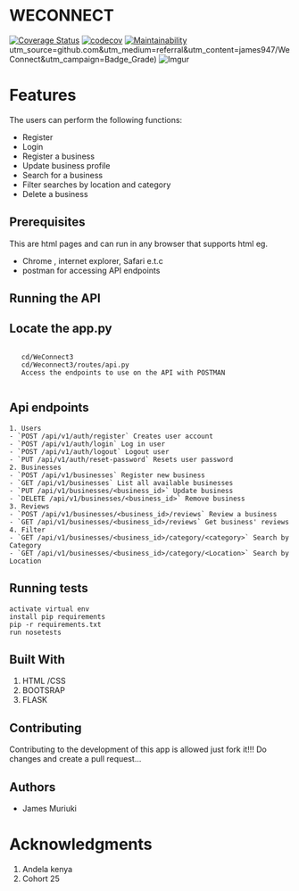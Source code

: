 WECONNECT
====
[![Coverage Status](https://coveralls.io/repos/github/james947/WeConnect/badge.svg?branch=challenge_3)](https://coveralls.io/github/james947/WeConnect?branch=master)
[![codecov](https://codecov.io/gh/james947/WeConnect/branch/challenge_3/graph/badge.svg)](https://codecov.io/gh/james947/WeConnect)
[![Maintainability](https://api.codeclimate.com/v1/badges/89ce316b88ffd4f469f7/maintainability)](https://codeclimate.com/github/james947/WeConnect/maintainability)utm_source=github.com&amp;utm_medium=referral&amp;utm_content=james947/WeConnect&amp;utm_campaign=Badge_Grade)
![Imgur](https://i.imgur.com/urrmxwS.png)

Features
===
The users can perform the following functions:

* Register
* Login
* Register a business
* Update business profile
* Search for a business
* Filter searches by location and category
* Delete a business

Prerequisites
----
This are html pages and can run in any browser that supports html eg.
* Chrome , internet explorer, Safari e.t.c
* postman for accessing API endpoints

Running the API
---
Locate the app.py
----

```
  
   cd/WeConnect3
   cd/Weconnect3/routes/api.py
   Access the endpoints to use on the API with POSTMAN


```
Api endpoints
---
```
1. Users 
- `POST /api/v1/auth/register` Creates user account
- `POST /api/v1/auth/login` Log in user
- `POST /api/v1/auth/logout` Logout user
- `PUT /api/v1/auth/reset-password` Resets user password
2. Businesses
- `POST /api/v1/businesses` Register new business
- `GET /api/v1/businesses` List all available businesses
- `PUT /api/v1/businesses/<business_id>` Update business 
- `DELETE /api/v1/businesses/<business_id>` Remove business
3. Reviews
- `POST /api/v1/businesses/<business_id>/reviews` Review a business
- `GET /api/v1/businesses/<business_id>/reviews` Get business' reviews
4. Filter
- `GET /api/v1/businesses/<business_id>/category/<category>` Search by Category
- `GET /api/v1/businesses/<business_id>/category/<Location>` Search by Location
```

Running tests
---
```
activate virtual env
install pip requirements
pip -r requirements.txt
run nosetests
```
Built With
---
1. HTML /CSS
2. BOOTSRAP
3. FLASK

Contributing
---
Contributing to the development of this app is allowed just fork it!!!
Do changes and create a pull request...

Authors
---
* James Muriuki


Acknowledgments
=== 
1. Andela kenya
2. Cohort 25

